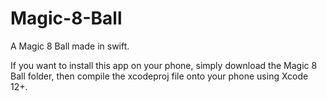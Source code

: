 # Magic-8-Ball
A Magic 8 Ball made in swift.

If you want to install this app on your phone, simply download the Magic 8 Ball folder, then compile the xcodeproj file onto your phone using Xcode 12+.
